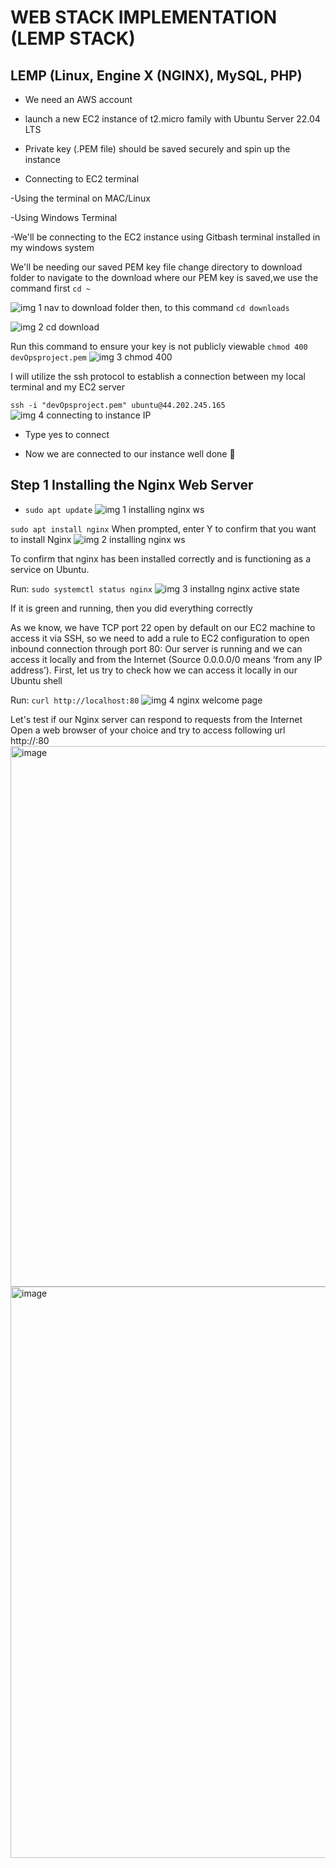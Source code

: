 # WEB STACK IMPLEMENTATION (LEMP STACK)
## LEMP (Linux, Engine X (NGINX), MySQL, PHP)
- We need an AWS account

- launch a new EC2 instance of t2.micro family with Ubuntu Server 22.04 LTS

- Private key (.PEM file) should be saved securely and spin up the instance

- Connecting to EC2 terminal

-Using the terminal on MAC/Linux

-Using Windows Terminal

-We'll be connecting to the EC2 instance using Gitbash terminal installed in my windows system

We'll be needing our saved PEM key file change directory to download folder
to navigate to the download where our PEM key is saved,we use the command first 
`cd ~`

![img 1 nav to download folder](https://github.com/olalekan4450/DevOps-Class-/assets/106252004/c198122e-08c3-4055-b082-15df87460eb4)
then, to this command 
`cd downloads`

![img 2 cd download](https://github.com/olalekan4450/DevOps-Class-/assets/106252004/c82be203-5d52-421a-80d1-3a27a2cb4773)

Run this command to ensure your key is not publicly viewable
`chmod 400 devOpsproject.pem`
![img 3 chmod 400](https://github.com/olalekan4450/DevOps-Class-/assets/106252004/2c201e13-ab9b-4f73-9bd4-b2b8ea9839e1)

I will utilize the ssh protocol to establish a connection between my local terminal and my EC2 server

  `ssh -i "devOpsproject.pem" ubuntu@44.202.245.165`
  ![img 4 connecting to instance  IP ](https://github.com/olalekan4450/DevOps-Class-/assets/106252004/07e61675-09a5-4c49-b29d-9b15a4c4deda)
  
  - Type yes to connect

- Now we are connected to our instance well done 🎉

## Step 1 Installing the Nginx Web Server

- `sudo apt update`
![img 1 installing nginx ws](https://github.com/olalekan4450/DevOps-Class-/assets/106252004/8d2d6b3c-b76a-4146-ad00-8d1ffe6dac58)

`sudo apt install nginx`
When prompted, enter Y to confirm that you want to install Nginx
![img 2 installing nginx ws](https://github.com/olalekan4450/DevOps-Class-/assets/106252004/955ec670-5a9e-4e17-bc14-0d2c02ef8150)

To confirm that nginx has been installed correctly and is functioning as a service on Ubuntu.

Run: `sudo systemctl status nginx`
![img 3 installng nginx active state ](https://github.com/olalekan4450/DevOps-Class-/assets/106252004/fa115ca3-43ac-43e5-8d25-969ff3fae2b6)

If it is green and running, then you did everything correctly

As we know, we have TCP port 22 open by default on our EC2 machine to access it via SSH, so we need to add a rule to EC2 configuration to open inbound connection through port 80: Our server is running and we can access it locally and from the Internet (Source 0.0.0.0/0 means ‘from any IP address’). First, let us try to check how we can access it locally in our Ubuntu shell

Run: `curl http://localhost:80`
![img 4 nginx welcome page](https://github.com/olalekan4450/DevOps-Class-/assets/106252004/a5455054-dd42-41b0-826b-797840654ee1)

Let's test if our Nginx server can respond to requests from the Internet
Open a web browser of your choice and try to access following url http://<EcintancePublic-IP-Address>:80  
<img width="865" alt="image" src="https://github.com/olalekan4450/DevOps-Class-/assets/106252004/02a6f58c-1f5a-4a52-96cb-9de021eb774f">
<img width="914" alt="image" src="https://github.com/olalekan4450/DevOps-Class-/assets/106252004/861786b6-c49f-43fa-a527-0cf5bc03ae3a">
  
  
  

